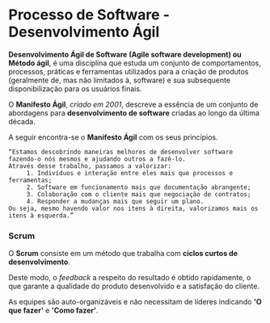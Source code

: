 # Processo de Software - Desenvolvimento Ágil

**Desenvolvimento Ágil de Software (Agile software development) ou Método ágil**, é uma disciplina que estuda um conjunto de comportamentos, processos, práticas e ferramentas utilizados para a criação de produtos (geralmente de, mas não limitados à, software) e sua subsequente disponibilização para os usuários finais.

O **Manifesto Ágil**, _criado em 2001_, descreve a essência de um conjunto de abordagens para **desenvolvimento de software** criadas ao longo da última década. 

A seguir encontra-se o **Manifesto Ágil** com os seus princípios.

    “Estamos descobrindo maneiras melhores de desenvolver software fazendo-o nós mesmos e ajudando outros a fazê-lo. 
    Através desse trabalho, passamos a valorizar:
         1. Indivíduos e interação entre eles mais que processos e ferramentas;
         2. Software em funcionamento mais que documentação abrangente;
         3. Colaboração com o cliente mais que negociação de contratos;
         4. Responder a mudanças mais que seguir um plano.
    Ou seja, mesmo havendo valor nos itens à direita, valorizamos mais os itens à esquerda.”

### Scrum

O **Scrum** consiste em um método que trabalha com **ciclos curtos de desenvolvimento**. 

Deste modo, o _feedback_ a respeito do resultado é obtido rapidamente, o que garante a qualidade do produto desenvolvido e a satisfação do cliente. 

As equipes são auto-organizáveis e não necessitam de líderes indicando **'O que fazer'** e **'Como fazer'**.
